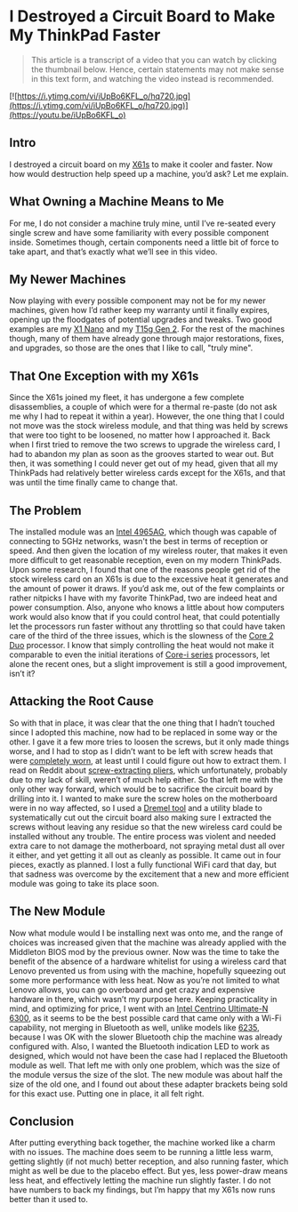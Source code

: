 # I Destroyed a Circuit Board to Make My ThinkPad Faster

> This article is a transcript of a video that you can watch by clicking the thumbnail below. Hence, certain statements may not make sense in this text form, and watching the video instead is recommended.

[![https://i.ytimg.com/vi/iUpBo6KFL_o/hq720.jpg](https://i.ytimg.com/vi/iUpBo6KFL_o/hq720.jpg)](https://youtu.be/iUpBo6KFL_o)

## Intro

I destroyed a circuit board on my [X61s](https://www.thinkwiki.org/wiki/Category:X61s) to make it cooler and faster. Now how would destruction help speed up a machine, you’d ask? Let me explain.

## What Owning a Machine Means to Me

For me, I do not consider a machine truly mine, until I’ve re-seated every single screw and have some familiarity with every possible component inside. Sometimes though, certain components need a little bit of force to take apart, and that’s exactly what we’ll see in this video.

## My Newer Machines

Now playing with every possible component may not be for my newer machines, given how I’d rather keep my warranty until it finally expires, opening up the floodgates of potential upgrades and tweaks. Two good examples are my [X1 Nano](https://www.lenovo.com/us/en/p/laptops/thinkpad/thinkpadx1/thinkpad-x1-nano/22tp2x1x1n1) and my [T15g Gen 2](https://www.lenovo.com/us/en/p/laptops/thinkpad/thinkpadt/thinkpad-t15g-gen-2-(15-inch-intel)/wmd00000484). For the rest of the machines though, many of them have already gone through major restorations, fixes, and upgrades, so those are the ones that I like to call, "truly mine".

## That One Exception with my X61s

Since the X61s joined my fleet, it has undergone a few complete disassemblies, a couple of which were for a thermal re-paste (do not ask me why I had to repeat it within a year). However, the one thing that I could not move was the stock wireless module, and that thing was held by screws that were too tight to be loosened, no matter how I approached it. Back when I first tried to remove the two screws to upgrade the wireless card, I had to abandon my plan as soon as the grooves started to wear out. But then, it was something I could never get out of my head, given that all my ThinkPads had relatively better wireless cards except for the X61s, and that was until the time finally came to change that.

## The Problem

The installed module was an [Intel 4965AG](https://www.intel.com/content/www/us/en/support/products/50566/wireless/legacy-intel-wireless-products/intel-wireless-series/intel-wireless-wifi-link-4965agn.html), which though was capable of connecting to 5GHz networks, wasn't the best in terms of reception or speed. And then given the location of my wireless router, that makes it even more difficult to get reasonable reception, even on my modern ThinkPads. Upon some research, I found that one of the reasons people get rid of the stock wireless card on an X61s is due to the excessive heat it generates and the amount of power it draws. If you’d ask me, out of the few complaints or rather nitpicks I have with my favorite ThinkPad, two are indeed heat and power consumption. Also, anyone who knows a little about how computers work would also know that if you could control heat, that could potentially let the processors run faster without any throttling so that could have taken care of the third of the three issues, which is the slowness of the [Core 2 Duo](https://en.wikipedia.org/wiki/Intel_Core_2) processor. I know that simply controlling the heat would not make it comparable to even the initial iterations of [Core-i series](https://en.wikipedia.org/wiki/Intel_Core#Core_i3/i5/i7/i9) processors, let alone the recent ones, but a slight improvement is still a good improvement, isn’t it?

## Attacking the Root Cause

So with that in place, it was clear that the one thing that I hadn’t touched since I adopted this machine, now had to be replaced in some way or the other. I gave it a few more tries to loosen the screws, but it only made things worse, and I had to stop as I didn’t want to be left with screw heads that were [completely worn](https://www.reddit.com/r/howto/comments/1at3wdg/how_do_i_remove_these_deeply_stripped_screws_from/), at least until I could figure out how to extract them. I read on Reddit about [screw-extracting pliers](https://www.engineertools-jp.com/screwremoval), which unfortunately, probably due to my lack of skill, weren’t of much help either. So that left me with the only other way forward, which would be to sacrifice the circuit board by drilling into it. I wanted to make sure the screw holes on the motherboard were in no way affected, so I used a [Dremel tool](https://www.dremel.com/us/en/p/8220-n-30h-f0138220ac) and a utility blade to systematically cut out the circuit board also making sure I extracted the screws without leaving any residue so that the new wireless card could be installed without any trouble. The entire process was violent and needed extra care to not damage the motherboard, not spraying metal dust all over it either, and yet getting it all out as cleanly as possible. It came out in four pieces, exactly as planned. I lost a fully functional WiFi card that day, but that sadness was overcome by the excitement that a new and more efficient module was going to take its place soon.

## The New Module

Now what module would I be installing next was onto me, and the range of choices was increased given that the machine was already applied with the Middleton BIOS mod by the previous owner. Now was the time to take the benefit of the absence of a hardware whitelist for using a wireless card that Lenovo prevented us from using with the machine, hopefully squeezing out some more performance with less heat. Now as you’re not limited to what Lenovo allows, you can go overboard and get crazy and expensive hardware in there, which wasn’t my purpose here. Keeping practicality in mind, and optimizing for price, I went with an [Intel Centrino Ultimate-N 6300](https://www.intel.com/content/www/us/en/support/products/60722/wireless/legacy-intel-wireless-products/intel-wireless-series/intel-centrino-ultimate-n-6300.html), as it seems to be the best possible card that came only with a Wi-Fi capability, not merging in Bluetooth as well, unlike models like [6235](https://ark.intel.com/content/www/us/en/ark/products/66890/intel-centrino-advanced-n-6235-dual-band.html), because I was OK with the slower Bluetooth chip the machine was already configured with. Also, I wanted the Bluetooth indication LED to work as designed, which would not have been the case had I replaced the Bluetooth module as well. That left me with only one problem, which was the size of the module versus the size of the slot. The new module was about half the size of the old one, and I found out about these adapter brackets being sold for this exact use. Putting one in place, it all felt right.

## Conclusion

After putting everything back together, the machine worked like a charm with no issues. The machine does seem to be running a little less warm, getting slightly (if not much) better reception, and also running faster, which might as well be due to the placebo effect. But yes, less power-draw means less heat, and effectively letting the machine run slightly faster. I do not have numbers to back my findings, but I’m happy that my X61s now runs better than it used to. 
